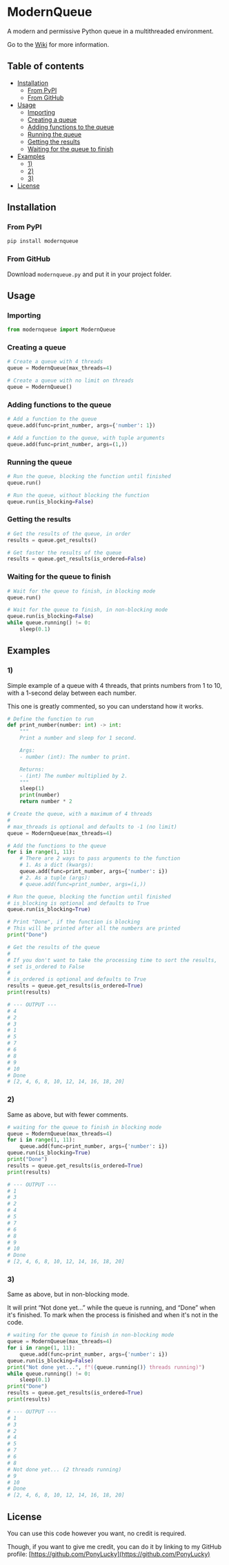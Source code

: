 # ModernQueue
A modern and permissive Python queue in a multithreaded environment.

Go to the [Wiki](https://github.com/PonyLucky/modern-queue/wiki) for more information.

## Table of contents
- [Installation](#installation)
  - [From PyPI](#from-pypi)
  - [From GitHub](#from-github)
- [Usage](#usage)
  - [Importing](#importing)
  - [Creating a queue](#creating-a-queue)
  - [Adding functions to the queue](#adding-functions-to-the-queue)
  - [Running the queue](#running-the-queue)
  - [Getting the results](#getting-the-results)
  - [Waiting for the queue to finish](#waiting-for-the-queue-to-finish)
- [Examples](#examples)
  - [1)](#1)
  - [2)](#2)
  - [3)](#3)
- [License](#license)

## Installation
### From PyPI
```bash
pip install modernqueue
```

### From GitHub
Download `modernqueue.py` and put it in your project folder.

## Usage
### Importing
```python
from modernqueue import ModernQueue
```

### Creating a queue
```python
# Create a queue with 4 threads
queue = ModernQueue(max_threads=4)

# Create a queue with no limit on threads
queue = ModernQueue()
```

### Adding functions to the queue
```python
# Add a function to the queue
queue.add(func=print_number, args={'number': 1})

# Add a function to the queue, with tuple arguments
queue.add(func=print_number, args=(1,))
```

### Running the queue
```python
# Run the queue, blocking the function until finished
queue.run()

# Run the queue, without blocking the function
queue.run(is_blocking=False)
```

### Getting the results
```python
# Get the results of the queue, in order
results = queue.get_results()

# Get faster the results of the queue
results = queue.get_results(is_ordered=False)
```

### Waiting for the queue to finish
```python
# Wait for the queue to finish, in blocking mode
queue.run()

# Wait for the queue to finish, in non-blocking mode
queue.run(is_blocking=False)
while queue.running() != 0:
    sleep(0.1)
```

## Examples
### 1)
Simple example of a queue with 4 threads, that prints numbers from 1 to 10, with a 1-second delay between each number.

This one is greatly commented, so you can understand how it works.
```python
# Define the function to run
def print_number(number: int) -> int:
    """
    Print a number and sleep for 1 second.

    Args:
    - number (int): The number to print.

    Returns:
    - (int) The number multiplied by 2.
    """
    sleep(1)
    print(number)
    return number * 2

# Create the queue, with a maximum of 4 threads
#
# max_threads is optional and defaults to -1 (no limit)
queue = ModernQueue(max_threads=4)

# Add the functions to the queue
for i in range(1, 11):
    # There are 2 ways to pass arguments to the function
    # 1. As a dict (kwargs):
    queue.add(func=print_number, args={'number': i})
    # 2. As a tuple (args):
    # queue.add(func=print_number, args=(i,))

# Run the queue, blocking the function until finished
# is_blocking is optional and defaults to True
queue.run(is_blocking=True)

# Print "Done", if the function is blocking
# This will be printed after all the numbers are printed
print("Done")

# Get the results of the queue
# 
# If you don't want to take the processing time to sort the results,
# set is_ordered to False
# 
# is_ordered is optional and defaults to True
results = queue.get_results(is_ordered=True)
print(results)

# --- OUTPUT ---
# 4
# 2
# 3
# 1
# 5
# 7
# 6
# 8
# 9
# 10
# Done
# [2, 4, 6, 8, 10, 12, 14, 16, 18, 20]
```

### 2)
Same as above, but with fewer comments.
```python
# waiting for the queue to finish in blocking mode
queue = ModernQueue(max_threads=4)
for i in range(1, 11):
    queue.add(func=print_number, args={'number': i})
queue.run(is_blocking=True)
print("Done")
results = queue.get_results(is_ordered=True)
print(results)

# --- OUTPUT ---
# 1
# 3
# 2
# 4
# 5
# 7
# 6
# 8
# 9
# 10
# Done
# [2, 4, 6, 8, 10, 12, 14, 16, 18, 20]
```

### 3)
Same as above, but in non-blocking mode.

It will print “Not done yet…” while the queue is running, and “Done” when it's finished. To mark when the process is finished and when it's not in the code.
```python
# waiting for the queue to finish in non-blocking mode
queue = ModernQueue(max_threads=4)
for i in range(1, 11):
    queue.add(func=print_number, args={'number': i})
queue.run(is_blocking=False)
print("Not done yet...", f"({queue.running()} threads running)")
while queue.running() != 0:
    sleep(0.1)
print("Done")
results = queue.get_results(is_ordered=True)
print(results)

# --- OUTPUT ---
# 1
# 3
# 2
# 4
# 5
# 7
# 6
# 8
# Not done yet... (2 threads running)
# 9
# 10
# Done
# [2, 4, 6, 8, 10, 12, 14, 16, 18, 20]
```

## License
You can use this code however you want, no credit is required.

Though, if you want to give me credit, you can do it by linking to my GitHub profile:
[https://github.com/PonyLucky](https://github.com/PonyLucky)
